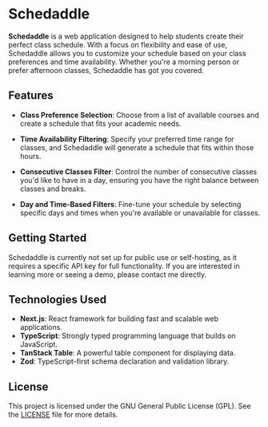 # Schedaddle

**Schedaddle** is a web application designed to help students create their perfect class schedule. With a focus on flexibility and ease of use, Schedaddle allows you to customize your schedule based on your class preferences and time availability. Whether you're a morning person or prefer afternoon classes, Schedaddle has got you covered.

## Features

- **Class Preference Selection**: Choose from a list of available courses and create a schedule that fits your academic needs.
  
- **Time Availability Filtering**: Specify your preferred time range for classes, and Schedaddle will generate a schedule that fits within those hours.

- **Consecutive Classes Filter**: Control the number of consecutive classes you'd like to have in a day, ensuring you have the right balance between classes and breaks.

- **Day and Time-Based Filters**: Fine-tune your schedule by selecting specific days and times when you're available or unavailable for classes.

## Getting Started

Schedaddle is currently not set up for public use or self-hosting, as it requires a specific API key for full functionality. If you are interested in learning more or seeing a demo, please contact me directly.

## Technologies Used

- **Next.js**: React framework for building fast and scalable web applications.
- **TypeScript**: Strongly typed programming language that builds on JavaScript.
- **TanStack Table**: A powerful table component for displaying data.
- **Zod**: TypeScript-first schema declaration and validation library.

## License

This project is licensed under the GNU General Public License (GPL). See the [LICENSE](LICENSE) file for more details.
